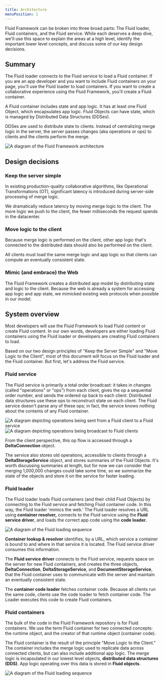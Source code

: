 ```yaml
---
title: Architecture
menuPosition: 1
---
```


Fluid Framework can be broken into three broad parts: The Fluid loader, Fluid containers, and the Fluid service. While
each deserves a deep dive, we'll use this space to explain the areas at a high level, identify the important lower
level concepts, and discuss some of our key design decisions.


## Summary

The Fluid loader connects to the Fluid service to load a Fluid container. If you are an app developer and you want to
include Fluid containers on your page, you'll use the Fluid loader to load containers. If you want to create a
collaborative experience using the Fluid Framework, you'll create a Fluid container.

A Fluid container includes state and app logic. It has at least one Fluid Object, which encapsulates app logic. Fluid
Objects can have state, which is managed by Distributed Data Structures (DDSes).

DDSes are used to distribute state to clients. Instead of centralizing merge logic in the
server, the server passes changes (aka operations or ops) to clients and the clients perform the merge.

![A diagram of the Fluid Framework architecture](/docs/concepts/images/architecture.png)

## Design decisions

### Keep the server simple

In existing production-quality collaborative algorithms, like Operational Transformations (OT), significant latency is
introduced during server-side processing of merge logic.

We dramatically reduce latency by moving merge logic to the client. The more logic we push to the client, the fewer
milliseconds the request spends in the datacenter.

### Move logic to the client

Because merge logic is performed on the client, other app logic that's connected to the distributed data should also be
performed on the client.

All clients must load the same merge logic and app logic so that clients can compute an eventually consistent state.

### Mimic (and embrace) the Web

The Fluid Framework creates a distributed app model by distributing state and logic to the client. Because the web is
already a system for accessing app logic and app state, we mimicked existing web protocols when possible in our model.


## System overview

Most developers will use the Fluid Framework to load Fluid content or create Fluid content. In our own words, developers
are either loading Fluid containers using the Fluid loader or developers are creating Fluid containers to load.

Based on our two design principles of "Keep the Server Simple" and "Move Logic to the Client", most of this document
will focus on the Fluid loader and the Fluid container. But first, let's address the Fluid service.

### Fluid service

The Fluid service is primarily a total order broadcast: it takes in changes (called "operations" or "ops") from each
client, gives the op a sequential order number, and sends the ordered op back to each client. Distributed data
structures use these ops to reconstruct state on each client. The Fluid service doesn't parse any of these ops; in fact,
the service knows nothing about the contents of any Fluid container.

![A diagram depicting operations being sent from a Fluid client to a Fluid service](/docs/concepts/images/op-send.png)
![A diagram depicting operations being broadcast to Fluid clients](/docs/concepts/images/op-broadcast.png)

From the client perspective, this op flow is accessed through a **DeltaConnection** object.

The service also stores old operations, accessible to clients through a **DeltaStorageService** object, and stores
summaries of the Fluid Objects. It's worth discussing summaries at length, but for now we can consider that merging
1,000,000 changes could take some time, so we summarize the state of the objects and store it on the service for faster
loading.

### Fluid loader

The Fluid loader loads Fluid containers (and their child Fluid Objects) by connecting to the Fluid service and fetching
Fluid container code. In this way, the Fluid loader 'mimics the web.' The Fluid loader resolves a URL using **container
resolver,** connects to the Fluid service using the **Fluid service driver**, and loads the correct app code using the
**code loader.**

![A diagram of the Fluid loading sequence](/docs/concepts/images/load-flow.png)

**Container lookup & resolver** identifies, by a URL, which service a container is bound to and where in that service it
is located. The Fluid service driver consumes this information.

The **Fluid service driver** connects to the Fluid service, requests space on the server for new Fluid containers, and
creates the three objects, **DeltaConnection**, **DeltaStorageService**, and **DocumentStorageService**, that the Fluid
container uses to communicate with the server and maintain an eventually consistent state.

The **container code loader** fetches container code. Because all clients run the same code, clients use the code loader
to fetch container code. The Loader executes this code to create Fluid containers.

### Fluid containers

The bulk of the code in the Fluid Framework repository is for Fluid containers. We use the term Fluid container for two
connected concepts: the runtime object, and the creator of that runtime object (container code).

The Fluid container is the result of the principle "Move Logic to the Client." The container includes the merge logic
used to replicate data across connected clients, but can also include additional app logic. The merge logic is
incapsulated in our lowest level objects, **distributed data structures (DDS)**. App logic operating over this data is
stored in **Fluid objects**.

![A diagram of the Fluid loading sequence](/docs/concepts/images/fluid-objects.png)
